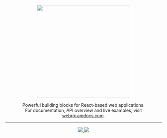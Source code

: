 <p align="center">
  <img src="https://github.com/open-amdocs/webrix-docs/raw/master/src/resources/images/og-image.png" height="300"/>
</p>
<p align="center">
  Powerful building blocks for React-based web applications.<br/>
  For documentation, API overview and live examples, visit <a href="https://webrix.amdocs.com">webrix.amdocs.com</a>.
</p>

---

<p align="center">
  <a href="https://circleci.com/gh/open-amdocs/webrix-docs">
    <img src="https://circleci.com/gh/open-amdocs/webrix-docs.svg?style=shield&circle-token=:circle-token" />
  </a>
  <a href="https://github.com/open-amdocs/webrix/blob/master/CONTRIBUTING.md">
    <img src="https://img.shields.io/badge/PRs-welcome-brightgreen.svg" />
  </a>
</p>

